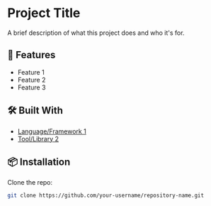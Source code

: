 # Project Title

A brief description of what this project does and who it's for.

## 🚀 Features

- Feature 1
- Feature 2
- Feature 3

## 🛠️ Built With

- [Language/Framework 1](https://example.com)
- [Tool/Library 2](https://example.com)

## 📦 Installation

Clone the repo:
```bash
git clone https://github.com/your-username/repository-name.git
